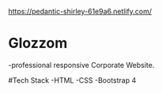 https://pedantic-shirley-61e9a6.netlify.com/

# Glozzom
  -professional responsive Corporate Website.

#Tech Stack
  -HTML
  -CSS
  -Bootstrap 4
